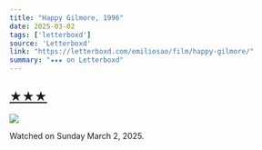 ```yaml
---
title: "Happy Gilmore, 1996"
date: 2025-03-02
tags: ['letterboxd']
source: 'Letterboxd'
link: "https://letterboxd.com/emiliosao/film/happy-gilmore/"
summary: "★★★ on Letterboxd"
---
```


## [★★★](https://letterboxd.com/emiliosao/film/happy-gilmore/)  

<p><img src="https://a.ltrbxd.com/resized/film-poster/4/6/9/8/7/46987-happy-gilmore-0-600-0-900-crop.jpg?v=09dc9d06bd" /></p> <p>Watched on Sunday March 2, 2025.</p>